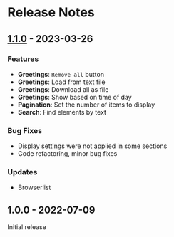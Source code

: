# Release Notes

[1.1.0]: https://github.com/digikid/mosaic-coffee/releases/tag/1.1.0

## [1.1.0] - 2023-03-26

### Features
- **Greetings**: `Remove all` button
- **Greetings**: Load from text file
- **Greetings**: Download all as file
- **Greetings**: Show based on time of day
- **Pagination**: Set the number of items to display
- **Search**: Find elements by text

### Bug Fixes
- Display settings were not applied in some sections
- Code refactoring, minor bug fixes

### Updates
- Browserlist

[1.0.0]: https://github.com/digikid/mosaic-coffee/releases/tag/1.0.0

## 1.0.0 - 2022-07-09
Initial release
